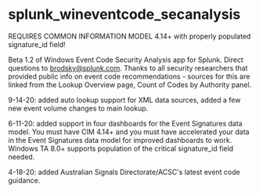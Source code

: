 # splunk_wineventcode_secanalysis

REQUIRES COMMON INFORMATION MODEL 4.14+ with properly populated signature_id field!

Beta 1.2 of Windows Event Code Security Analysis app for Splunk. Direct questions to brodsky@splunk.com.
Thanks to all security researchers that provided public info on event code recommendations - sources for this
are linked from the Lookup Overview page, Count of Codes by Authority panel.

9-14-20: added auto lookup support for XML data sources, added a few new event volume changes to main lookup.

6-11-20: added support in four dashboards for the Event Signatures data model. You must have CIM 4.14+ and you must have accelerated your data in the Event Signatures data model for improved dashboards to work. Windows TA 8.0+ supports population of the critical signature_id field needed.

4-18-20: added Australian Signals Directorate/ACSC's latest event code guidance.
